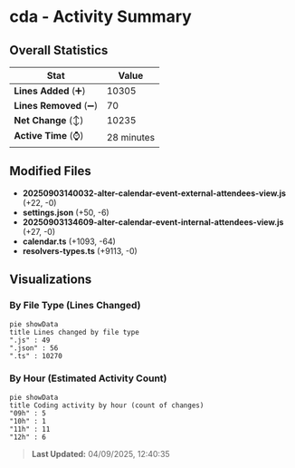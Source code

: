 # cda - Activity Summary 

## Overall Statistics

| Stat                   | Value                                                             |
| ---------------------- | ----------------------------------------------------------------- |
| **Lines Added** (➕)   | 10305                                          |
| **Lines Removed** (➖) | 70                                        |
| **Net Change** (↕)    | 10235                |
| **Active Time** (⌚)   | 28 minutes |


## Modified Files
- **20250903140032-alter-calendar-event-external-attendees-view.js** (+22, -0)
- **settings.json** (+50, -6)
- **20250903134609-alter-calendar-event-internal-attendees-view.js** (+27, -0)
- **calendar.ts** (+1093, -64)
- **resolvers-types.ts** (+9113, -0)

## Visualizations

### By File Type (Lines Changed)

```mermaid
pie showData
title Lines changed by file type
".js" : 49
".json" : 56
".ts" : 10270
```

### By Hour (Estimated Activity Count)

```mermaid
pie showData
title Coding activity by hour (count of changes)
"09h" : 5
"10h" : 1
"11h" : 11
"12h" : 6
```


> **Last Updated:** 04/09/2025, 12:40:35